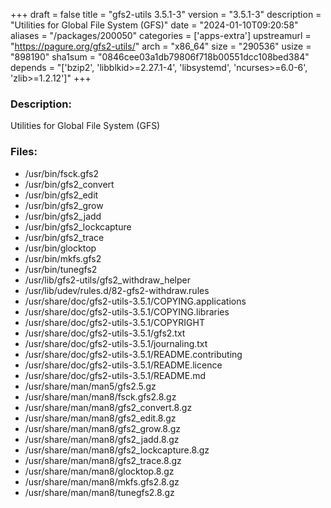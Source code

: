 +++
draft = false
title = "gfs2-utils 3.5.1-3"
version = "3.5.1-3"
description = "Utilities for Global File System (GFS)"
date = "2024-01-10T09:20:58"
aliases = "/packages/200050"
categories = ['apps-extra']
upstreamurl = "https://pagure.org/gfs2-utils/"
arch = "x86_64"
size = "290536"
usize = "898190"
sha1sum = "0846cee03a1db79806f718b00551dcc108bed384"
depends = "['bzip2', 'libblkid>=2.27.1-4', 'libsystemd', 'ncurses>=6.0-6', 'zlib>=1.2.12']"
+++
### Description: 
Utilities for Global File System (GFS)

### Files: 
* /usr/bin/fsck.gfs2
* /usr/bin/gfs2_convert
* /usr/bin/gfs2_edit
* /usr/bin/gfs2_grow
* /usr/bin/gfs2_jadd
* /usr/bin/gfs2_lockcapture
* /usr/bin/gfs2_trace
* /usr/bin/glocktop
* /usr/bin/mkfs.gfs2
* /usr/bin/tunegfs2
* /usr/lib/gfs2-utils/gfs2_withdraw_helper
* /usr/lib/udev/rules.d/82-gfs2-withdraw.rules
* /usr/share/doc/gfs2-utils-3.5.1/COPYING.applications
* /usr/share/doc/gfs2-utils-3.5.1/COPYING.libraries
* /usr/share/doc/gfs2-utils-3.5.1/COPYRIGHT
* /usr/share/doc/gfs2-utils-3.5.1/gfs2.txt
* /usr/share/doc/gfs2-utils-3.5.1/journaling.txt
* /usr/share/doc/gfs2-utils-3.5.1/README.contributing
* /usr/share/doc/gfs2-utils-3.5.1/README.licence
* /usr/share/doc/gfs2-utils-3.5.1/README.md
* /usr/share/man/man5/gfs2.5.gz
* /usr/share/man/man8/fsck.gfs2.8.gz
* /usr/share/man/man8/gfs2_convert.8.gz
* /usr/share/man/man8/gfs2_edit.8.gz
* /usr/share/man/man8/gfs2_grow.8.gz
* /usr/share/man/man8/gfs2_jadd.8.gz
* /usr/share/man/man8/gfs2_lockcapture.8.gz
* /usr/share/man/man8/gfs2_trace.8.gz
* /usr/share/man/man8/glocktop.8.gz
* /usr/share/man/man8/mkfs.gfs2.8.gz
* /usr/share/man/man8/tunegfs2.8.gz
